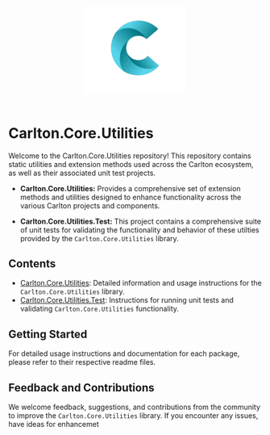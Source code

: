 
<div align="center">
    <img src="../../images/CarltonLogo.png" alt="Carlton Logo" width="200" />
</div>
</br>

# Carlton.Core.Utilities

Welcome to the Carlton.Core.Utilities repository! This repository contains static utilities and extension methods used across the Carlton ecosystem, as well as their associated unit test projects.

- **Carlton.Core.Utilities:** Provides a comprehensive set of extension methods and utilities designed to enhance functionality across the various Carlton projects and components.

- **Carlton.Core.Utilities.Test:** This project contains a comprehensive suite of unit tests for validating the functionality and behavior of these utilties provided by the `Carlton.Core.Utilities` library.

## Contents

- [Carlton.Core.Utilities](./Carlton.Core.Utilities/README.md): Detailed information and usage instructions for the `Carlton.Core.Utilities` library.
- [Carlton.Core.Utilities.Test](./Carlton.Core.Utilities.Tests/README.md): Instructions for running unit tests and validating `Carlton.Core.Utilities` functionality.

## Getting Started

For detailed usage instructions and documentation for each package, please refer to their respective readme files.

## Feedback and Contributions

We welcome feedback, suggestions, and contributions from the community to improve the `Carlton.Core.Utilities` library. If you encounter any issues, have ideas for enhancemet
